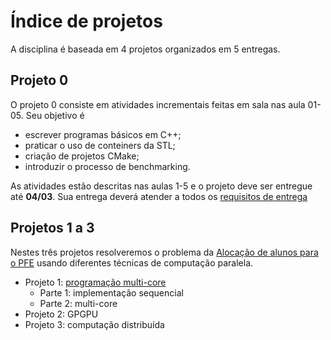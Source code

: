 # Índice de projetos

A disciplina é baseada em 4 projetos organizados em 5 entregas.

## Projeto 0

O projeto 0 consiste em atividades incrementais feitas em sala nas aula 01-05. Seu objetivo é 

* escrever programas básicos em C++;
* praticar o uso de conteiners da STL;
* criação de projetos CMake;
* introduzir o processo de benchmarking.

As atividades estão descritas nas aulas 1-5 e o projeto deve ser entregue até **04/03**. Sua entrega deverá atender a todos os [requisitos de entrega](checklist) 

## Projetos 1 a 3 

Nestes três projetos resolveremos o problema da [Alocação de alunos para o PFE](projeto-pfe.md) usando diferentes técnicas de computação paralela. 

* Projeto 1: [programação multi-core](projeto-multi-core.md)
    - Parte 1: implementação sequencial
    - Parte 2: multi-core
* Projeto 2: GPGPU
* Projeto 3: computação distribuída
